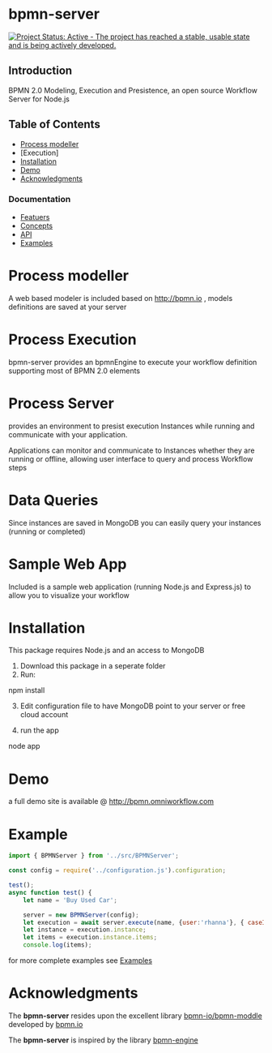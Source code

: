 bpmn-server
===========

[![Project Status: Active - The project has reached a stable, usable state and is being actively developed.](http://www.repostatus.org/badges/latest/active.svg)](http://www.repostatus.org/#active)

## Introduction
BPMN 2.0 Modeling, Execution and Presistence, an open source Workflow Server for Node.js 

## Table of Contents
- [Process modeller](#process-modeller)
- [Execution]
- [Installation](#Installation)
- [Demo](#Demo)
- [Acknowledgments](#acknowledgments)

### Documentation
- [Featuers](./docs/features)
- [Concepts](./docs/concepts)
- [API](/docs/.API.md)
- [Examples](./docs/example.md)

# Process modeller

A web based modeler is included based on http://bpmn.io , models definitions are saved at your server

# Process Execution

bpmn-server provides an bpmnEngine to execute your workflow definition supporting most of BPMN 2.0 elements

# Process Server

provides an environment to presist execution Instances while running and communicate with your application.

Applications can monitor and communicate to Instances whether they are running or offline, allowing user interface to query and process Workflow steps

# Data Queries 

Since instances are saved in MongoDB you can easily query your instances (running or completed)

# Sample Web App

Included is a sample web application (running Node.js and Express.js) to allow you to visualize your workflow 

# Installation

This package requires Node.js and an access to MongoDB 

1) Download this package in a seperate folder
2) Run:

npm install

3) Edit configuration file to have MongoDB point to your server or free cloud account

4) run the app

node app

# Demo

a full demo site is available @ http://bpmn.omniworkflow.com

# Example

```javascript
import { BPMNServer } from '../src/BPMNServer';

const config = require('../configuration.js').configuration;

test();
async function test() {
    let name = 'Buy Used Car';

    server = new BPMNServer(config);
    let execution = await server.execute(name, {user:'rhanna'}, { caseId: 999 });
    let instance = execution.instance;
    let items = execution.instance.items;
    console.log(items);

```
for more complete examples see [Examples](./docs/example.md)

# Acknowledgments

The **bpmn-server** resides upon the excellent library [bpmn-io/bpmn-moddle](https://github.com/bpmn-io/bpmn-moddle) developed by [bpmn.io](http://bpmn.io/)

The **bpmn-server** is inspired by the library [bpmn-engine](https://github.com/paed01/bpmn-engine) 
